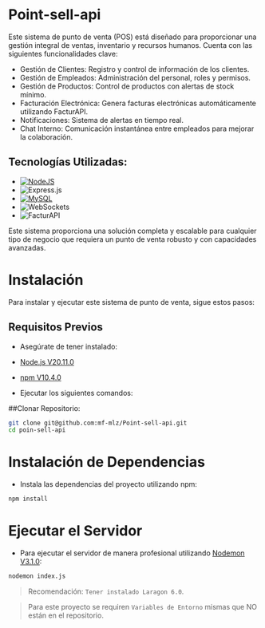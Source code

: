 # Point-sell-api
Este sistema de punto de venta (POS) está diseñado para proporcionar una gestión integral de ventas, inventario y recursos humanos. 
Cuenta con las siguientes funcionalidades clave:

- Gestión de Clientes: Registro y control de información de los clientes.
- Gestión de Empleados: Administración del personal, roles y permisos.
- Gestión de Productos: Control de productos con alertas de stock mínimo.
- Facturación Electrónica: Genera facturas electrónicas automáticamente utilizando FacturAPI.
- Notificaciones: Sistema de alertas en tiempo real.
- Chat Interno: Comunicación instantánea entre empleados para mejorar la colaboración.

## Tecnologías Utilizadas:
- [![NodeJS](https://img.shields.io/badge/Node.js-339933?style=for-the-badge&logo=node.js&logoColor=white)](https://skills.thijs.gg)
- ![Express.js](https://img.shields.io/badge/Express.js-000000?style=for-the-badge&logo=express&logoColor=white)
- [![MySQL](https://img.shields.io/badge/MySQL-4479A1?style=for-the-badge&logo=mysql&logoColor=white)](https://skills.thijs.gg)
- ![WebSockets](https://img.shields.io/badge/WebSockets-010101?style=for-the-badge&logo=websocket&logoColor=white)
- ![FacturAPI](https://img.shields.io/badge/FacturAPI-007BFF?style=for-the-badge&logo=none&logoColor=white)

Este sistema proporciona una solución completa y escalable para cualquier tipo de negocio que requiera un punto de venta robusto y con capacidades avanzadas.

# Instalación
Para instalar y ejecutar este sistema de punto de venta, sigue estos pasos:

## Requisitos Previos
- Asegúrate de tener instalado:
- [Node.js V20.11.0](https://nodejs.org/)
- [npm V10.4.0](https://www.npmjs.com/)

- Ejecutar los siguientes comandos:

##Clonar Repositorio:

```sh
git clone git@github.com:mf-mlz/Point-sell-api.git
cd poin-sell-api
```

# Instalación de Dependencias
- Instala las dependencias del proyecto utilizando npm:
```sh
npm install
```
# Ejecutar el Servidor
- Para ejecutar el servidor de manera profesional utilizando [Nodemon V3.1.0](https://www.npmjs.com/package/nodemon):
```sh
nodemon index.js
```
> Recomendación: `Tener instalado Laragon 6.0`.

> Para este proyecto se requiren `Variables de Entorno` mismas que NO están en el repositorio.



